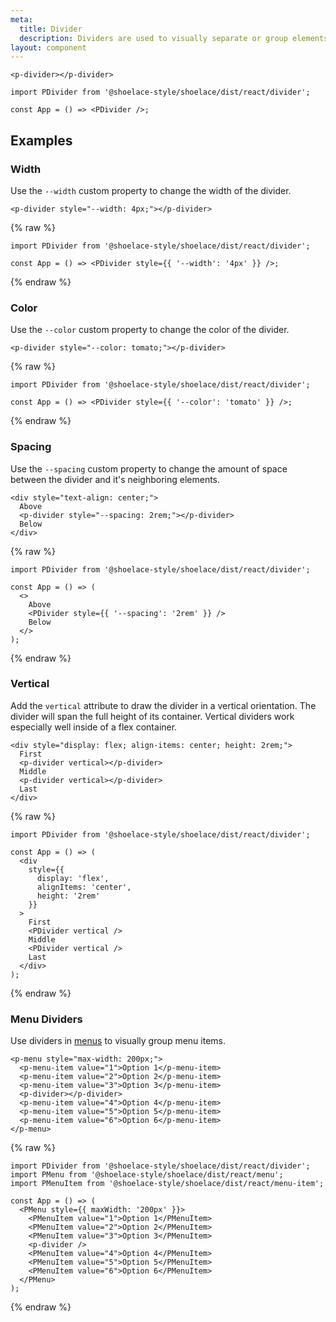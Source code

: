 ```yaml
---
meta:
  title: Divider
  description: Dividers are used to visually separate or group elements.
layout: component
---
```


```html:preview
<p-divider></p-divider>
```

```jsx:react
import PDivider from '@shoelace-style/shoelace/dist/react/divider';

const App = () => <PDivider />;
```

## Examples

### Width

Use the `--width` custom property to change the width of the divider.

```html:preview
<p-divider style="--width: 4px;"></p-divider>
```

{% raw %}

```jsx:react
import PDivider from '@shoelace-style/shoelace/dist/react/divider';

const App = () => <PDivider style={{ '--width': '4px' }} />;
```

{% endraw %}

### Color

Use the `--color` custom property to change the color of the divider.

```html:preview
<p-divider style="--color: tomato;"></p-divider>
```

{% raw %}

```jsx:react
import PDivider from '@shoelace-style/shoelace/dist/react/divider';

const App = () => <PDivider style={{ '--color': 'tomato' }} />;
```

{% endraw %}

### Spacing

Use the `--spacing` custom property to change the amount of space between the divider and it's neighboring elements.

```html:preview
<div style="text-align: center;">
  Above
  <p-divider style="--spacing: 2rem;"></p-divider>
  Below
</div>
```

{% raw %}

```jsx:react
import PDivider from '@shoelace-style/shoelace/dist/react/divider';

const App = () => (
  <>
    Above
    <PDivider style={{ '--spacing': '2rem' }} />
    Below
  </>
);
```

{% endraw %}

### Vertical

Add the `vertical` attribute to draw the divider in a vertical orientation. The divider will span the full height of its container. Vertical dividers work especially well inside of a flex container.

```html:preview
<div style="display: flex; align-items: center; height: 2rem;">
  First
  <p-divider vertical></p-divider>
  Middle
  <p-divider vertical></p-divider>
  Last
</div>
```

{% raw %}

```jsx:react
import PDivider from '@shoelace-style/shoelace/dist/react/divider';

const App = () => (
  <div
    style={{
      display: 'flex',
      alignItems: 'center',
      height: '2rem'
    }}
  >
    First
    <PDivider vertical />
    Middle
    <PDivider vertical />
    Last
  </div>
);
```

{% endraw %}

### Menu Dividers

Use dividers in [menus](/components/menu) to visually group menu items.

```html:preview
<p-menu style="max-width: 200px;">
  <p-menu-item value="1">Option 1</p-menu-item>
  <p-menu-item value="2">Option 2</p-menu-item>
  <p-menu-item value="3">Option 3</p-menu-item>
  <p-divider></p-divider>
  <p-menu-item value="4">Option 4</p-menu-item>
  <p-menu-item value="5">Option 5</p-menu-item>
  <p-menu-item value="6">Option 6</p-menu-item>
</p-menu>
```

{% raw %}

```jsx:react
import PDivider from '@shoelace-style/shoelace/dist/react/divider';
import PMenu from '@shoelace-style/shoelace/dist/react/menu';
import PMenuItem from '@shoelace-style/shoelace/dist/react/menu-item';

const App = () => (
  <PMenu style={{ maxWidth: '200px' }}>
    <PMenuItem value="1">Option 1</PMenuItem>
    <PMenuItem value="2">Option 2</PMenuItem>
    <PMenuItem value="3">Option 3</PMenuItem>
    <p-divider />
    <PMenuItem value="4">Option 4</PMenuItem>
    <PMenuItem value="5">Option 5</PMenuItem>
    <PMenuItem value="6">Option 6</PMenuItem>
  </PMenu>
);
```

{% endraw %}

